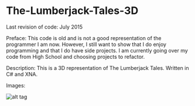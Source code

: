 # The-Lumberjack-Tales-3D
Last revision of code: July 2015

Preface: This code is old and is not a good representation of the programmer I am now. However, I still want to show that I do enjoy programming and that I do have side projects. I am currently going over my code from High School and choosing projects to refactor.

Description: This is a 3D representation of The Lumberjack Tales. Written in C# and XNA. 

Images: 

![alt tag](http://i.imgur.com/bG8dJxs.png)
